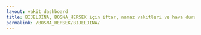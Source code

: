 ```yaml
---
layout: vakit_dashboard
title: BIJELJINA, BOSNA_HERSEK için iftar, namaz vakitleri ve hava durumu - ilçe/eyalet seç
permalink: /BOSNA_HERSEK/BIJELJINA/
---
```


<script type="text/javascript">
  var GLOBAL_COUNTRY = 'BOSNA_HERSEK';
  var GLOBAL_CITY = 'BIJELJINA';
  var GLOBAL_STATE = '';
  var lat = 72;
  var lon = 21;
</script>

